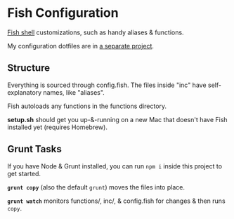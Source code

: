 # Fish Configuration

[Fish shell](http://fishshell.com/) customizations, such as handy aliases & functions.

My configuration dotfiles are in [a separate project](https://github.com/phette23/dotconfig).

## Structure

Everything is sourced through config.fish. The files inside "inc" have self-explanatory names, like "aliases".

Fish autoloads any functions in the functions directory.

**setup.sh** should get you up-&-running on a new Mac that doesn't have Fish installed yet (requires Homebrew).

## Grunt Tasks

If you have Node & Grunt installed, you can run `npm i` inside this project to get started.

**`grunt copy`** (also the default `grunt`) moves the files into place.

**`grunt watch`** monitors functions/, inc/, & config.fish for changes & then runs `copy`.
